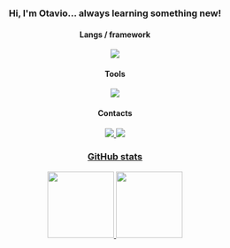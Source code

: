 <h3 align="center">Hi, I'm Otavio... always learning something new!</h2>

<h4 align="center">Langs / framework </h4>
<p align="center">
  <a href='https://skillicons.dev'>
    <img src='https://skillicons.dev/icons?i=js,mysql,mongo,ts,nodejs,html,css,nest'/>
  </a>
</p>

<h4 align="center">Tools</h4>
<p align="center">
  <a href="https://skillicons.dev">
    <img src='https://skillicons.dev/icons?i=vscode,git,github,docker,aws,vscode'/>
  </a>
</p>

<h4 align="center">Contacts</h4>

<p align="center">
  <a
href='https://instagram.com/j.otaviobueno'
target="_blank">
<img src='https://skillicons.dev/icons?i=instagram'
  </a>
<!-- Divide the space -->
  <a
href='https://www.linkedin.com/in/otavio-bueno/'
target="_blank">
<img src='https://skillicons.dev/icons?i=linkedin'
  </a>
</p>

<h3 align="center">GitHub stats</h3>
<div align="center">
  <a href='https://github.com/jotaviobueno'>
  <img height="120em" src='https://github-readme-stats.vercel.app/api?username=jotaviobueno&show_icons=true&theme=tokyonight&include_all_commits=true&count_private=true'/>
  <img height="120em" src='https://github-readme-stats.vercel.app/api/top-langs/?username=jotaviobueno&layout=compact&langs_count=7&theme=tokyonight'/>
</div>
